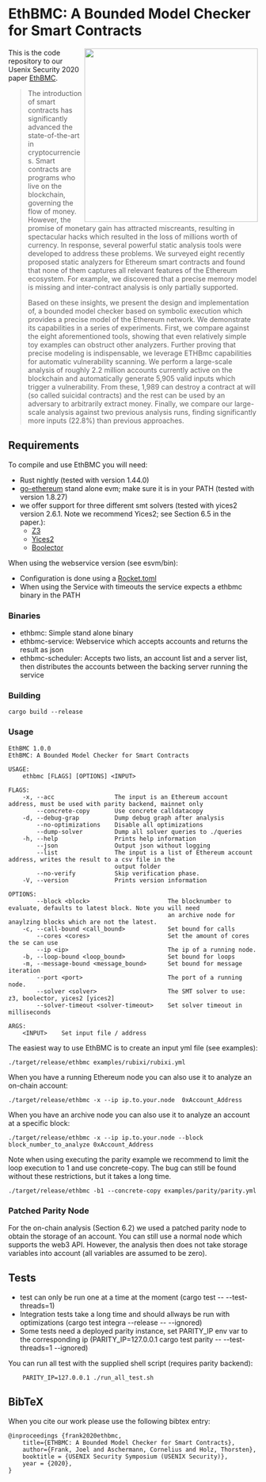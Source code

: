 # EthBMC: A Bounded Model Checker for Smart Contracts

<p>
<img align="right" width="350"  src="media/ethfant.svg"> 
</p>

This is the code repository to our Usenix Security 2020 paper [EthBMC](https://www.ei.ruhr-uni-bochum.de/media/emma/veroeffentlichungen/2020/04/02/EthBMC-USENIX20.pdf).


> The introduction of smart contracts has significantly advanced the state-of-the-art in cryptocurrencies. Smart contracts are programs who live on the blockchain, governing the flow of money. However, the promise of monetary gain has attracted miscreants, resulting in spectacular hacks which resulted in the loss of millions worth of currency. In response, several powerful static analysis tools were developed to address these problems. We surveyed eight recently proposed static analyzers for Ethereum smart contracts and found that none of them captures all relevant features of the Ethereum ecosystem. For example, we discovered that a precise memory model is missing and inter-contract analysis is only partially supported.
>
> Based on these insights, we present the design and implementation of, a bounded model checker based on symbolic execution which provides a precise model of the Ethereum network. We demonstrate its capabilities in a series of experiments. First, we compare against the eight aforementioned tools, showing that even relatively simple toy examples can obstruct other analyzers. Further proving that precise modeling is indispensable, we leverage ETHBmc capabilities for automatic vulnerability scanning. We perform a large-scale analysis of roughly 2.2 million accounts currently active on the blockchain and automatically generate 5,905 valid inputs which trigger a vulnerability. From these, 1,989 can destroy a contract at will (so called suicidal contracts) and the rest can be used by an adversary to arbitrarily extract money. Finally, we compare our large-scale analysis against two previous analysis runs, finding significantly more inputs (22.8%) than previous approaches.

## Requirements

To compile and use EthBMC you will need:

- Rust nightly (tested with version 1.44.0)
- [go-ethereum](https://github.com/ethereum/go-ethereum) stand alone evm; make sure it is in your PATH (tested with version 1.8.27)
- we offer support for three different smt solvers (tested with yices2 version 2.6.1. Note we recommend Yices2; see Section 6.5 in the paper.):
	- [Z3](https://github.com/Z3Prover/z3)
	- [Yices2](https://github.com/SRI-CSL/yices2)
	- [Boolector](https://github.com/Boolector/boolector)


When using the webservice version (see esvm/bin):
- Configuration is done using a [Rocket.toml](https://rocket.rs/v0.4/guide/configuration/#rockettoml)
- When using the Service with timeouts the service expects a ethbmc binary in the PATH

### Binaries

- ethbmc: Simple stand alone binary
- ethbmc-service: Webservice which accepts accounts and returns the result as json
- ethbmc-scheduler: Accepts two lists, an account list and a server list, then distributes the accounts between the backing server running the service


### Building

```
cargo build --release
```

### Usage
```
EthBMC 1.0.0
EthBMC: A Bounded Model Checker for Smart Contracts

USAGE:
    ethbmc [FLAGS] [OPTIONS] <INPUT>

FLAGS:
    -x, --acc                 The input is an Ethereum account address, must be used with parity backend, mainnet only
        --concrete-copy       Use concrete calldatacopy
    -d, --debug-grap          Dump debug graph after analysis
        --no-optimizations    Disable all optimizations
        --dump-solver         Dump all solver queries to ./queries
    -h, --help                Prints help information
        --json                Output json without logging
        --list                The input is a list of Ethereum account address, writes the result to a csv file in the
                              output folder
        --no-verify           Skip verification phase.
    -V, --version             Prints version information

OPTIONS:
        --block <block>                      The blocknumber to evaluate, defaults to latest block. Note you will need
                                             an archive node for anaylzing blocks which are not the latest.
    -c, --call-bound <call_bound>            Set bound for calls
        --cores <cores>                      Set the amount of cores the se can use
        --ip <ip>                            The ip of a running node.
    -b, --loop-bound <loop_bound>            Set bound for loops
    -m, --message-bound <message_bound>      Set bound for message iteration
        --port <port>                        The port of a running node.
        --solver <solver>                    The SMT solver to use: z3, boolector, yices2 [yices2]
        --solver-timeout <solver-timeout>    Set solver timeout in milliseconds

ARGS:
    <INPUT>    Set input file / address
```

The easiest way to use EthBMC is to create an input yml file (see examples):
```
./target/release/ethbmc examples/rubixi/rubixi.yml
```

When you have a running Ethereum node you can also use it to analyze an on-chain account:
```
./target/release/ethbmc -x --ip ip.to.your.node  0xAccount_Address
```

When you have an archive node you can also use it to analyze an account at a specific block:
```
./target/release/ethbmc -x --ip ip.to.your.node --block block_number_to_analyze 0xAccount_Address
```

Note when using executing the parity example we recommend to limit the loop execution to 1 and use concrete-copy. The bug can still be found without these restrictions, but it takes a long time.

```
./target/release/ethbmc -b1 --concrete-copy examples/parity/parity.yml
```

### Patched Parity Node

For the on-chain analysis (Section 6.2) we used a patched parity node to obtain the storage of an account. You can still use a normal node which supports the web3 API. However, the analysis then does not take storage variables into account (all variables are assumed to be zero).

## Tests

- test can only be run one at a time at the moment (cargo test -- --test-threads=1)
- Integration tests take a long time and should allways be run with optimizations (cargo test integra --release -- --ignored)
- Some tests need a deployed parity instance, set PARITY_IP env var to the corresponding ip (PARITY_IP=127.0.0.1 cargo test parity -- --test-threads=1 --ignored)

You can run all test with the supplied shell script (requires parity backend):
```
	PARITY_IP=127.0.0.1 ./run_all_test.sh
```

## BibTeX

When you cite our work please use the following bibtex entry:
```
@inproceedings {frank2020ethbmc,
	title={ETHBMC: A Bounded Model Checker for Smart Contracts},
  	author={Frank, Joel and Aschermann, Cornelius and Holz, Thorsten},
	booktitle = {USENIX Security Symposium (USENIX Security)},
	year = {2020},
}
```
